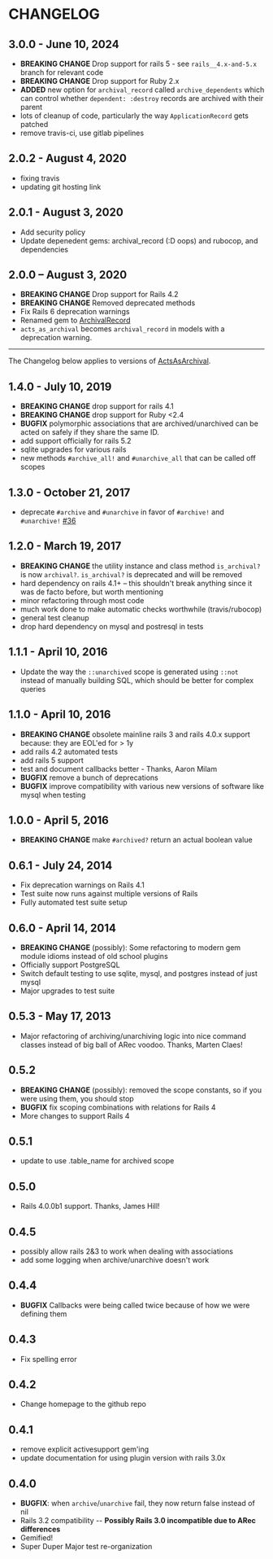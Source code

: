 # CHANGELOG

## 3.0.0 - June 10, 2024
* **BREAKING CHANGE** Drop support for rails 5 - see `rails__4.x-and-5.x` branch for relevant code
* **BREAKING CHANGE** Drop support for Ruby 2.x
* **ADDED** new option for `archival_record` called `archive_dependents` which can control whether `dependent: :destroy` records are archived with their parent
* lots of cleanup of code, particularly the way `ApplicationRecord` gets patched
* remove travis-ci, use gitlab pipelines

## 2.0.2 - August 4, 2020
* fixing travis
* updating git hosting link

## 2.0.1 - August 3, 2020
* Add security policy
* Update depenedent gems: archival_record (:D oops) and rubocop, and dependencies

## 2.0.0 – August 3, 2020

* **BREAKING CHANGE** Drop support for Rails 4.2
* **BREAKING CHANGE** Removed deprecated methods
* Fix Rails 6 deprecation warnings
* Renamed gem to [ArchivalRecord](https://github.com/janxious/archival_record/)
* `acts_as_archival` becomes `archival_record` in models with a deprecation warning.

-------

The Changelog below applies to versions of [ActsAsArchival](https://github.com/expectedbehavior/acts_as_archival/).

## 1.4.0 - July 10, 2019
* **BREAKING CHANGE** drop support for rails 4.1
* **BREAKING CHANGE** drop support for Ruby <2.4
* **BUGFIX** polymorphic associations that are archived/unarchived can be acted on safely if they share the same ID.
* add support officially for rails 5.2
* sqlite upgrades for various rails
* new methods `#archive_all!` and `#unarchive_all` that can be called off scopes


## 1.3.0 - October 21, 2017
* deprecate `#archive` and `#unarchive` in favor of `#archive!` and `#unarchive!` [#36](https://github.com/expectedbehavior/acts_as_archival/pull/36)

## 1.2.0 - March 19, 2017
* **BREAKING CHANGE** the utility instance and class method `is_archival?` is now `archival?`. `is_archival?` is deprecated and will be removed
* hard dependency on rails 4.1+ – this shouldn't break anything since it was de facto before, but worth mentioning
* minor refactoring through most code
* much work done to make automatic checks worthwhile (travis/rubocop)
* general test cleanup
* drop hard dependency on mysql and postresql in tests

## 1.1.1 - April 10, 2016
* Update the way the `::unarchived` scope is generated using `::not` instead of manually building SQL, which should be better for complex queries

## 1.1.0 - April 10, 2016
* **BREAKING CHANGE** obsolete mainline rails 3 and rails 4.0.x support because: they are EOL'ed for > 1y
* add rails 4.2 automated tests
* add rails 5 support
* test and document callbacks better - Thanks, Aaron Milam
* **BUGFIX** remove a bunch of deprecations
* **BUGFIX** improve compatibility with various new versions of software like mysql when testing

## 1.0.0 - April 5, 2016
* **BREAKING CHANGE** make `#archived?` return an actual boolean value

## 0.6.1 - July 24, 2014
* Fix deprecation warnings on Rails 4.1
* Test suite now runs against multiple versions of Rails
* Fully automated test suite setup

## 0.6.0 - April 14, 2014
* **BREAKING CHANGE** (possibly): Some refactoring to modern gem module idioms instead of old school plugins
* Officially support PostgreSQL
* Switch default testing to use sqlite, mysql, and postgres instead of just mysql
* Major upgrades to test suite

## 0.5.3 - May 17, 2013
* Major refactoring of archiving/unarchiving logic into nice command classes instead of big ball of ARec voodoo. Thanks, Marten Claes!

## 0.5.2
* **BREAKING CHANGE** (possibly): removed the scope constants, so if you were using them, you should stop
* **BUGFIX** fix scoping combinations with relations for Rails 4
* More changes to support Rails 4

## 0.5.1
* update to use .table_name for archived scope

## 0.5.0
* Rails 4.0.0b1 support. Thanks, James Hill!

## 0.4.5
* possibly allow rails 2&3 to work when dealing with associations
* add some logging when archive/unarchive doesn't work

## 0.4.4
* **BUGFIX** Callbacks were being called twice because of how we were defining them

## 0.4.3
* Fix spelling error

## 0.4.2
* Change homepage to the github repo

## 0.4.1
* remove explicit activesupport gem'ing
* update documentation for using plugin version with rails 3.0x

## 0.4.0
* **BUGFIX**: when `archive`/`unarchive` fail, they now return false instead of nil
* Rails 3.2 compatibility -- **Possibly Rails 3.0 incompatible due to ARec differences**
* Gemified!
* Super Duper Major test re-organization
